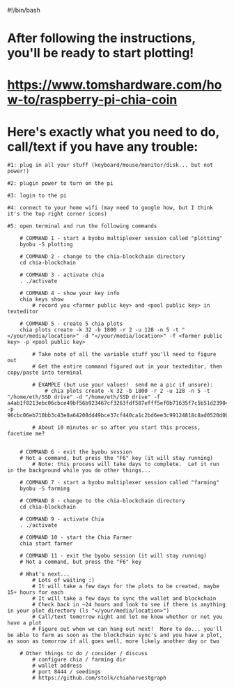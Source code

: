 #!/bin/bash

# After following the instructions, you'll be ready to start plotting!
# https://www.tomshardware.com/how-to/raspberry-pi-chia-coin

# Here's exactly what you need to do, call/text if you have any trouble:

	#1: plug in all your stuff (keyboard/mouse/monitor/disk... but not power!)

	#2: plugin power to turn on the pi

	#3: login to the pi

	#4: connect to your home wifi (may need to google how, but I think it's the top right corner icons)
 
	#5: open terminal and run the following commands 
	
		# COMMAND 1 - start a byobu multiplexer session called "plotting"
		byobu -S plotting

		# COMMAND 2 - change to the chia-blockchain directory
		cd chia-blockchain
	
		# COMMAND 3 - activate chia 
		. ./activate

		# COMMAND 4 - show your key info
		chia keys show 
			# record you <farmer public key> and <pool public key> in texteditor
		
		# COMMAND 5 - create 5 chia plots 
		chia plots create -k 32 -b 1800 -r 2 -u 128 -n 5 -t "</your/media/location>" -d "</your/media/location>" -f <farmer public key> -p <pool public key>

			# Take note of all the variable stuff you'll need to figure out
			# Get the entire command figured out in your texteditor, then copy/paste into terminal
			
			# EXAMPLE (but use your values!  send me a pic if unsure): 
				# chia plots create -k 32 -b 1800 -r 2 -u 128 -n 5 -t "/home/eth/SSD drive" -d "/home/eth/SSD drive" -f a4ab1f8213ebc06cbce49bf56b923467cf3263fdf587efff5ef0b71635f7c5b51d239046586354db24dfab188071d978 -p 96cbc06eb710bb3c43e8a64208dd49bce37cf440ca1c2bd6ee3c99124818c8ad0520d0b3f401151148a3a0e3c97f9f03
				
			# About 10 minutes or so after you start this process, facetime me?


		# COMMAND 6 - exit the byobu session 
		# Not a command, but press the "F6" key (it will stay running)
			# Note: this process will take days to complete.  Let it run in the background while you do other things...
		
		# COMMAND 7 - start a byobu multiplexer session called "farming"
		byobu -S farming
		
		# COMMAND 8 - change to the chia-blockchain directory
		cd chia-blockchain
	
		# COMMAND 9 - activate Chia 
		. ./activate
		
		# COMMAND 10 - start the Chia Farmer
		chia start farmer 
		
		# COMMAND 11 - exit the byobu session (it will stay running)
		# Not a command, but press the "F6" key
		
		# What's next...  
			# Lots of waiting :)
			# It will take a few days for the plots to be created, maybe 15+ hours for each
			# It will take a few days to sync the wallet and blockchain
			# Check back in ~24 hours and look to see if there is anything in your plot directory (ls "</your/media/location>")
			# Call/text tomorrow night and let me know whether or not you have a plot
			# Figure out when we can hang out next!  More to do... you'll be able to farm as soon as the blockchain sync's and you have a plot, as soon as tomorrow if all goes well, more likely another day or two
			
		# Other things to do / consider / discuss 
			# configure chia / farming dir 
			# wallet address
			# port 8444 / seedings 
			# https://github.com/stolk/chiaharvestgraph
